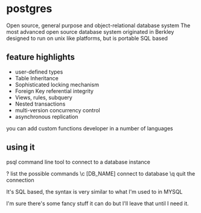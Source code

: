 # postgres

Open source, general purpose and object-relational database system
The most advanced open source database system
originated in Berkley
designed to run on unix like platforms, but is portable
SQL based

## feature highlights

* user-defined types
* Table Inheritance
* Sophisticated locking mechanism
* Foreign Key referential integrity
* Views, rules, subquery
* Nested transactions
* multi-version concurrency control
* asynchronous replication

you can add custom functions developer in a number of languages

## using it

psql command line tool to connect to a database instance

\?              list the possible commands
\c [DB_NAME]    connect to database
\q              quit the connection

It's SQL based, the syntax is very similar to what I'm used to in MYSQL

I'm sure there's some fancy stuff it can do but I'll leave that until I need it.